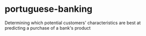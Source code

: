 # portuguese-banking
Determining which potential customers' characteristics are best at predicting a purchase of a bank's product
